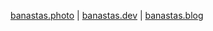 <a href="https://banastas.photo">banastas.photo</a> | <a href="https://banastas.dev">banastas.dev</a> | <a href="https://banastas.blog">banastas.blog</a>
